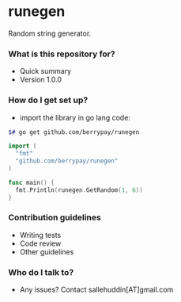 # runegen #

Random string generator.

### What is this repository for? ###

* Quick summary
* Version 1.0.0

### How do I get set up? ###

* import the library in go lang code:
  
```bash
$# go get github.com/berrypay/runegen
```

```go
import (
  "fmt"
  "github.com/berrypay/runegen"
)

func main() {
  fmt.Println(runegen.GetRandom(1, 6))
}
```

### Contribution guidelines ###

* Writing tests
* Code review
* Other guidelines

### Who do I talk to? ###

* Any issues? Contact sallehuddin[AT]gmail.com

